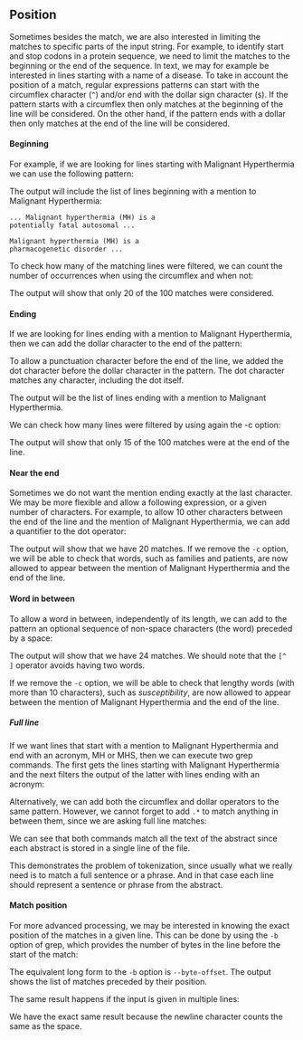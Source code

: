 <script>
import Execute from "$components/Execute.svelte";
</script>

## Position

Sometimes besides the match, we are also interested in limiting the matches
to specific parts of the input string. For example, to identify start and stop
codons in a protein sequence, we need to limit the matches to the beginning
or the end of the sequence. In text, we may for example be interested in
lines starting with a name of a disease. To take in account the position of a
match, regular expressions patterns can start with the circumflex character
(`^`) and/or end with the dollar sign character (`$`).
If the pattern starts with a circumflex then only matches at the beginning
of the line will be considered. On the other hand, if the pattern ends with a
dollar then only matches at the end of the line will be considered.

#### Beginning

For example, if we are looking for lines starting with Malignant Hyperthermia
we can use the following pattern:

<Execute command="grep -E '^(M|m)alignant (H|h)yperthermia' chebi_27732.txt" />

The output will include the list of lines beginning with a mention to Malignant Hyperthermia:

```text
... Malignant hyperthermia (MH) is a
potentially fatal autosomal ...

Malignant hyperthermia (MH) is a
pharmacogenetic disorder ...
```

To check how many of the matching lines were filtered, we can count the
number of occurrences when using the circumflex and when not:

<Execute command="grep -c -E '^(M|m)alignant (H|h)yperthermia' chebi_27732.txt
grep -c -E '(M|m)alignant (H|h)yperthermia' chebi_27732.txt" />

The output will show that only 20 of the 100 matches were considered.

#### Ending

If we are looking for lines ending with a mention to Malignant Hyperthermia,
then we can add the dollar character to the end of the pattern:

<Execute command="grep -E '(M|m)alignant (H|h)yperthermia.$' chebi_27732.txt" />

To allow a punctuation character before the end of the line, we added the
dot character before the dollar character in the pattern. The dot character
matches any character, including the dot itself.

The output will be the list of lines ending with a mention to Malignant
Hyperthermia.

We can check how many lines were filtered by using again the -c option:
<Execute command="grep -c -E '(M|m)alignant (H|h)yperthermia.$' chebi_27732.txt" />
<Execute command="grep -c -E '(M|m)alignant (H|h)yperthermia' chebi_27732.txt" />

The output will show that only 15 of the 100 matches were at the end of the
line.

#### Near the end

Sometimes we do not want the mention ending exactly at the last character.
We may be more flexible and allow a following expression, or a given number
of characters. For example, to allow 10 other characters between the end of
the line and the mention of Malignant Hyperthermia, we can add a quantifier
to the dot operator:

<Execute command="grep -c -E '(M|m)alignant (H|h)yperthermia.{0,10}$' chebi_27732.txt" />

The output will show that we have 20 matches.
If we remove the `-c` option, we will be able to check that words, such
as families and patients, are now allowed to appear between the mention of
Malignant Hyperthermia and the end of the line.

#### Word in between

To allow a word in between, independently of its length, we can add to the
pattern an optional sequence of non-space characters (the word) preceded
by a space:

<Execute command="grep -c -E '(M|m)alignant (H|h)yperthermia( [^ ]*)?.$' chebi_27732.txt" />

The output will show that we have 24 matches. We should note that the `[^ ]`
operator avoids having two words.

If we remove the `-c` option, we will be able to check that lengthy words
(with more than 10 characters), such as _susceptibility_, are now allowed to
appear between the mention of Malignant Hyperthermia and the end of the
line.

##### Full line

If we want lines that start with a mention to Malignant Hyperthermia and end
with an acronym, MH or MHS, then we can execute two grep commands.
The first gets the lines starting with Malignant Hyperthermia and the next
filters the output of the latter with lines ending with an acronym:

<Execute command="grep -E '^(M|m)alignant (H|h)yperthermia' chebi_27732.txt | grep -w -E 'MHS?.$'" />

Alternatively, we can add both the circumflex and dollar operators to the
same pattern. However, we cannot forget to add `.*` to match anything in
between them, since we are asking full line matches:

<Execute command="grep -w -E '^(M|m)alignant (H|h)yperthermia.*MHS?.$' chebi_27732.txt" />

We can see that both commands match all the text of the abstract since
each abstract is stored in a single line of the file.

This demonstrates the problem of tokenization, since usually what we really
need is to match a full sentence or a phrase. And in that case each line should
represent a sentence or phrase from the abstract.

#### Match position

For more advanced processing, we may be interested in knowing the exact
position of the matches in a given line. This can be done by using the `-b`
option of grep, which provides the number of bytes in the line before the
start of the match:

<Execute command="echo 'MHS MHN MHE' | grep -b -o -w -E 'MH[SNE]'" />

The equivalent long form to the `-b` option is `--byte-offset`.
The output shows the list of matches preceded by their position.

The same result happens if the input is given in multiple lines:

<Execute command="echo -e 'MHS\nMHN\nMHE' | grep -b -o -w -E 'MH[SNE]'" />

We have the exact same result because the newline character counts the same
as the space.
